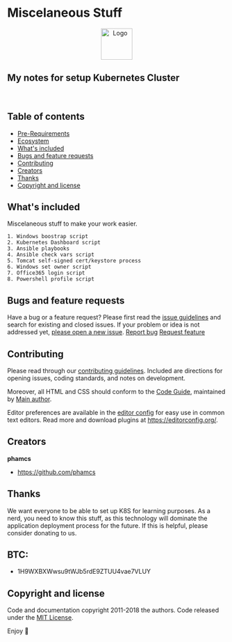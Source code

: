 # Miscelaneous Stuff

<p align="center">
  <a href="https://github.com/phamcs/k8s">
    <img src="https://github.com/phamcs/kubernetes/blob/master/logo/logo.svg" alt="Logo" width="72" height="72">
  </a>

  <p align="center">
    <h2> My notes for setup Kubernetes Cluster </h2>
    <br>
  </p>
</p>


## Table of contents

- [Pre-Requirements](#Pre-requirements)
- [Ecosystem](#Ecosystem)
- [What's included](#whats-included)
- [Bugs and feature requests](#bugs-and-feature-requests)
- [Contributing](#contributing)
- [Creators](#creators)
- [Thanks](#thanks)
- [Copyright and license](#copyright-and-license)


## What's included

Miscelaneous stuff to make your work easier.

```text
1. Windows boostrap script
2. Kubernetes Dashboard script
3. Ansible playbooks
4. Ansible check vars script
5. Tomcat self-signed cert/keystore process
6. Windows set owner script
7. Office365 login script
8. Powershell profile script
```

## Bugs and feature requests

Have a bug or a feature request? Please first read the [issue guidelines](https://reponame/blob/master/CONTRIBUTING.md) and search for existing and closed issues. If your problem or idea is not addressed yet, [please open a new issue](https://reponame/issues/new).
    <a href="https://reponame/issues/new?template=bug.md">Report bug</a>
    <a href="https://reponame/issues/new?template=feature.md&labels=feature">Request feature</a>
## Contributing

Please read through our [contributing guidelines](https://reponame/blob/master/CONTRIBUTING.md). Included are directions for opening issues, coding standards, and notes on development.

Moreover, all HTML and CSS should conform to the [Code Guide](https://github.com/mdo/code-guide), maintained by [Main author](https://github.com/usernamemainauthor).

Editor preferences are available in the [editor config](https://reponame/blob/master/.editorconfig) for easy use in common text editors. Read more and download plugins at <https://editorconfig.org/>.

## Creators

**phamcs**

- <https://github.com/phamcs>

## Thanks

We want everyone to be able to set up K8S for learning purposes. As a nerd, you need to know this stuff, as this technology will dominate the application deployment process for the future.
If this is helpful, please consider donating to us.

## **BTC:** 
- 1H9WXBXWwsu9tWJb5rdE9ZTUU4vae7VLUY

## Copyright and license

Code and documentation copyright 2011-2018 the authors. Code released under the [MIT License](https://reponame/blob/master/LICENSE).

Enjoy :metal:
